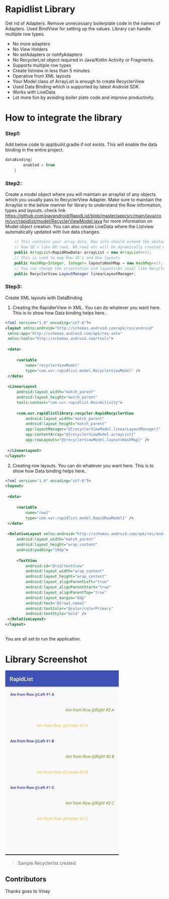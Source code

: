 # Rapidlist Library

Get rid of Adapters. Remove unnecessary boilerplate code in the names of Adapters. Used BindView for setting up the values. Library can handle multiple row types.
 - No more adapters
 - No View Holders
 - No setAdapters or notifyAdapters
 - No RecyclerList object required in Java/Kotlin Activity or Fragments.
 - Supports multiple row types
 - Create listview in less than 5 minutes
 - Operative from XML layouts
 - Your Model class of ArrayList is enough to create RecyclerView
 - Used Data Binding which is supported by latest Android SDK.
 - Works with LiveData
 - Lot more fun by avoiding boiler plate code and improve productivity.

# How to integrate the library

### Step1:
Add below code to app\build.gradle if not exists. This will enable the data binding in the entire project.
```gradle
dataBinding{
        enabled = true
    }
```
### Step2:
Create a model object where you will maintain an arraylist of any objects which you usually pass to RecyclerView Adapter. Make sure to maintain the Arraylist in the below manner for library to understand the Row information, types and layouts. check link https://github.com/pavandroid/RapidList/blob/master/app/src/main/java/com/uvr/rapidlist/model/RecyclerViewModel.java for more information on Model object creation. You can also create LiveData where the Listview automatically updated with live data changes.
```Java
    // This contains your array data. Row info should extend the abstarct class RapidRowData. 
    // Row ID's like BR.row1, BR.row2 etc will be dynamically created while build time. Clean and build if not available.
    public ArrayList<RapidRowData> arrayList = new ArrayList<>();
    // This is used to map Row ID's and Row layouts
    public HashMap<Integer, Integer> layoutsHashMap = new HashMap<>();
    // You can change the orientation and layouts(As usual like Recyclerview)
    public RecyclerView.LayoutManager linearLayoutManager;
```

### Step3:
 Create XML layouts with DataBinding
   1. Creating the RapidlerView in XML. You can do whatever you want here. This is to show how Data binding helps here..
   ```XML
   <?xml version="1.0" encoding="utf-8"?>
<layout xmlns:android="http://schemas.android.com/apk/res/android"
    xmlns:app="http://schemas.android.com/apk/res-auto"
    xmlns:tools="http://schemas.android.com/tools">

    <data>

        <variable
            name="recyclerViewModel"
            type="com.uvr.rapidlist.model.RecyclerViewModel" />
    </data>

    <LinearLayout
        android:layout_width="match_parent"
        android:layout_height="match_parent"
        tools:context="com.uvr.rapidlist.MainActivity">

        <com.uvr.rapidlistlibrary.recycler.RapidRecyclerView
            android:layout_width="match_parent"
            android:layout_height="match_parent"
            app:layoutManager="@{recyclerViewModel.linearLayoutManager}"
            app:contentArray="@{recyclerViewModel.arrayList}"
            app:rowLayouts="@{recyclerViewModel.layoutsHashMap}" />

    </LinearLayout>
</layout>
   ```
   2. Creating row layouts. You can do whatever you want here. This is to show how Data binding helps here..
   
   ```xml
<?xml version="1.0" encoding="utf-8"?>
<layout>

    <data>

        <variable
            name="row1"
            type="com.uvr.rapidlist.model.RapidRowModel1" />
    </data>

    <RelativeLayout xmlns:android="http://schemas.android.com/apk/res/android"
        android:layout_width="match_parent"
        android:layout_height="wrap_content"
        android:padding="10dp">

        <TextView
            android:id="@+id/textView"
            android:layout_width="wrap_content"
            android:layout_height="wrap_content"
            android:layout_alignParentLeft="true"
            android:layout_alignParentStart="true"
            android:layout_alignParentTop="true"
            android:layout_margin="8dp"
            android:text="@{row1.name}"
            android:textColor="@color/colorPrimary"
            android:textStyle="bold" />
    </RelativeLayout>
</layout>
   ```
   
##
You are all set to run the application.
# Library Screenshot

![](https://raw.githubusercontent.com/pavandroid/RapidList/master/screenshots/Capture.JPG)

> Sample Recyclerlist created.

## Contributors

Thanks goes to Vinay 

